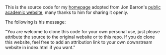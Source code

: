 This is the source code for my [homepage](https://mohrsalt.github.io/Mohor_Banerjee/) adopted from Jon Barron's [public academic website](https://jonbarron.info/), many thanks to him for sharing it openly.

The following is his message:

"You are welcome to clone this code for your own personal use, just please attribute the source to the original website or to this repo. If you do clone this website, feel free to add an attribution link to your own downstream website in index.html if you want."
